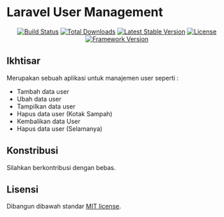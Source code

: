 # Laravel User Management

<p align="center">
<a href="https://travis-ci.org/yudiandela/laravel-user-management"><img src="https://travis-ci.org/yudiandela/laravel-user-management.svg" alt="Build Status"></a>
<a href="https://packagist.org/packages/yudiandela/laravel-user-management"><img src="https://poser.pugx.org/yudiandela/laravel-user-management/d/total.svg" alt="Total Downloads"></a>
<a href="https://packagist.org/packages/yudiandela/laravel-user-management"><img src="https://poser.pugx.org/yudiandela/laravel-user-management/v/stable.svg" alt="Latest Stable Version"></a>
<a href="https://packagist.org/packages/yudiandela/laravel-user-management"><img src="https://poser.pugx.org/yudiandela/laravel-user-management/license.svg" alt="License"></a>
<a href="https://github.com/laravel/framework"><img src="https://img.shields.io/badge/Laravel-%5E5.7-orange.svg" alt="Framework Version"></a>
</p>

## Ikhtisar

Merupakan sebuah aplikasi untuk manajemen user seperti :

* Tambah data user
* Ubah data user
* Tampilkan data user
* Hapus data user (Kotak Sampah)
* Kembalikan data User
* Hapus data user (Selamanya)

## Konstribusi

Silahkan berkontribusi dengan bebas.

## Lisensi

Dibangun dibawah standar [MIT license](https://opensource.org/licenses/MIT).
